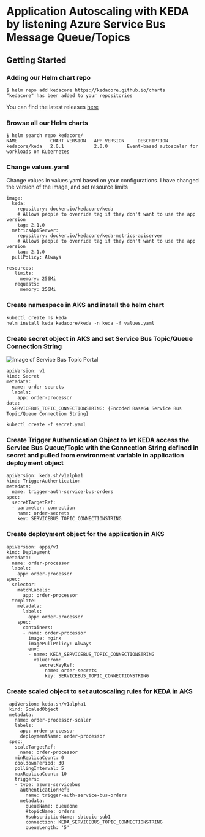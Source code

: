 # Application Autoscaling with KEDA by listening Azure Service Bus Message Queue/Topics 

## Getting Started
### Adding our Helm chart repo

```console
$ helm repo add kedacore https://kedacore.github.io/charts
"kedacore" has been added to your repositories
```
You can find the latest releases [here](https://github.com/kedacore/charts/releases)

### Browse all our Helm charts
```
$ helm search repo kedacore/
NAME            CHART VERSION   APP VERSION     DESCRIPTION
kedacore/keda	2.0.1        	2.0.0      	Event-based autoscaler for workloads on Kubernetes
```
### Change values.yaml
Change values in values.yaml based on your configurations. I have changed the version of the image, and set resource limits

```
image:
  keda:
    repository: docker.io/kedacore/keda
    # Allows people to override tag if they don't want to use the app version
    tag: 2.1.0
  metricsApiServer:
    repository: docker.io/kedacore/keda-metrics-apiserver
    # Allows people to override tag if they don't want to use the app version
    tag: 2.1.0
  pullPolicy: Always
```
```
resources: 
   limits:
     memory: 256Mi
   requests:
     memory: 256Mi
 ```
 ### Create namespace in AKS and install the helm chart
 ```
 kubectl create ns keda
 helm install keda kedacore/keda -n keda -f values.yaml
 ```
 ### Create secret object in AKS and set Service Bus Topic/Queue Connection String
 
 ![Image of Service Bus Topic Portal](https://github.com/erydrn/Azure-Service-Bus-Application-Autoscaling-with-KEDA/blob/main/images/ServiceBusQueueConnString.png)
 
  ```
  apiVersion: v1
  kind: Secret
  metadata:
    name: order-secrets
    labels:
      app: order-processor
  data:
    SERVICEBUS_TOPIC_CONNECTIONSTRING: {Encoded Base64 Service Bus Topic/Queue Connection String}
  ```
  ```
  kubectl create -f secret.yaml
  ```
  ### Create Trigger Authentication Object to let KEDA access the Service Bus Queue/Topic with the Connection String defined in secret and pulled from environment variable in application deployment object
  ```
  apiVersion: keda.sh/v1alpha1
  kind: TriggerAuthentication
  metadata:
    name: trigger-auth-service-bus-orders
  spec:
    secretTargetRef:
    - parameter: connection
      name: order-secrets
      key: SERVICEBUS_TOPIC_CONNECTIONSTRING
  ```
  ### Create deployment object for the application in AKS
  ```
  apiVersion: apps/v1
  kind: Deployment
  metadata:
    name: order-processor
    labels:
      app: order-processor
  spec:
    selector:
      matchLabels:
        app: order-processor
    template:
      metadata:
        labels:
          app: order-processor
      spec:
        containers:
        - name: order-processor
          image: nginx
          imagePullPolicy: Always
          env:
          - name: KEDA_SERVICEBUS_TOPIC_CONNECTIONSTRING
            valueFrom:
              secretKeyRef:
                name: order-secrets
                key: SERVICEBUS_TOPIC_CONNECTIONSTRING
   ```
   ### Create scaled object to set autoscaling rules for KEDA in AKS
   ```
    apiVersion: keda.sh/v1alpha1
    kind: ScaledObject
    metadata:
      name: order-processor-scaler
      labels:
        app: order-processor
        deploymentName: order-processor
    spec:
      scaleTargetRef:
        name: order-processor
      minReplicaCount: 0
      cooldownPeriod: 30
      pollingInterval: 5
      maxReplicaCount: 10
      triggers:
      - type: azure-servicebus
        authenticationRef:
          name: trigger-auth-service-bus-orders
        metadata:
          queueName: queueone
          #topicName: orders
          #subscriptionName: sbtopic-sub1
          connection: KEDA_SERVICEBUS_TOPIC_CONNECTIONSTRING
          queueLength: '5'
